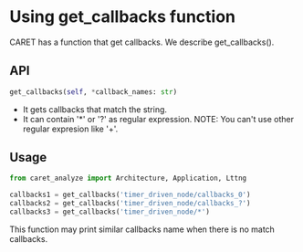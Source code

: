 # Using get_callbacks function

CARET has a function that get callbacks.
We describe get_callbacks().


## API

```python
get_callbacks(self, *callback_names: str)
```

- It gets callbacks that match the string.
- It can contain '*' or '?' as regular expression. NOTE: You can't use other regular expresion like '+'.

## Usage

```python
from caret_analyze import Architecture, Application, Lttng

callbacks1 = get_callbacks('timer_driven_node/callbacks_0')
callbacks2 = get_callbacks('timer_driven_node/callbacks_?')
callbacks3 = get_callbacks('timer_driven_node/*')
```

This function may print similar callbacks name when there is no match callbacks.
